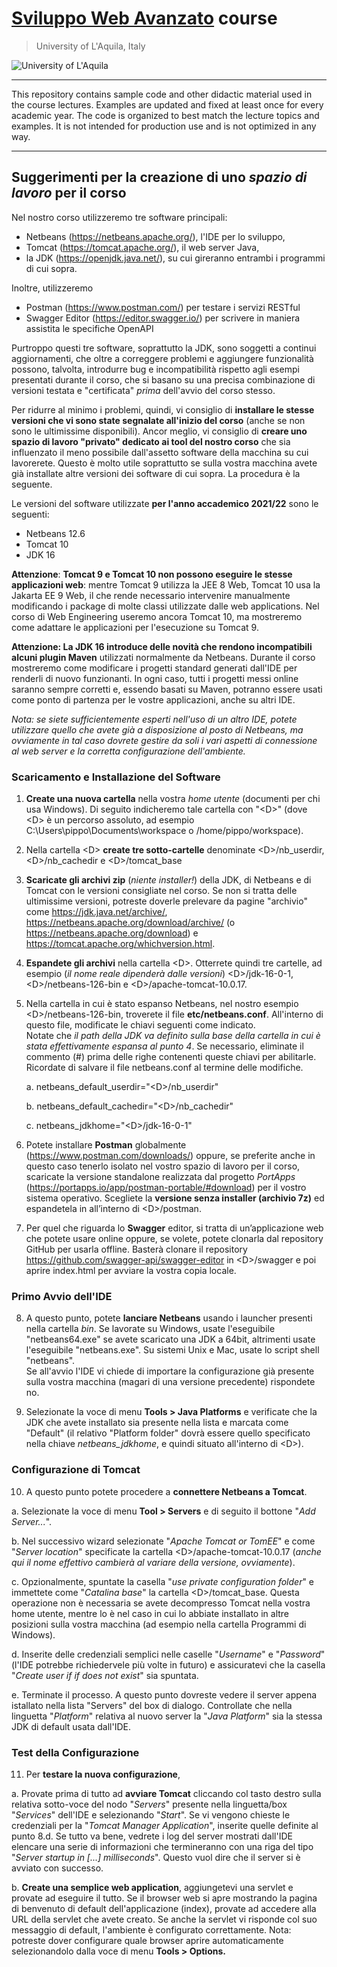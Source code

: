 # [**Sviluppo Web Avanzato**](https://people.disim.univaq.it/~dellapenna/content.php?page=students) course
> University of L'Aquila, Italy

![University of L'Aquila](https://www.disim.univaq.it/skins/aqua/img/logo2021-2.png)

---

This repository contains sample code and other didactic material used in the course lectures.
Examples are updated and fixed at least once for every academic year.
The code is organized to best match the lecture topics and examples. It is not intended for production use and is not optimized in any way. 

---

## Suggerimenti per la creazione di uno *spazio di lavoro* per il corso

Nel nostro corso utilizzeremo tre software principali:

- Netbeans (<https://netbeans.apache.org/>), l'IDE per lo sviluppo,
- Tomcat (<https://tomcat.apache.org/>), il web server Java,
- la JDK (<https://openjdk.java.net/>), su cui gireranno entrambi i
 programmi di cui sopra.
 
Inoltre, utilizzeremo
-	Postman (<https://www.postman.com/>) per testare i servizi RESTful
-	Swagger Editor (<https://editor.swagger.io/>) per scrivere in maniera assistita le specifiche OpenAPI


Purtroppo questi tre software, soprattutto la JDK, sono soggetti a
continui aggiornamenti, che oltre a correggere problemi e aggiungere
funzionalità possono, talvolta, introdurre bug e incompatibilità
rispetto agli esempi presentati durante il corso, che si basano su una
precisa combinazione di versioni testata e "certificata" *prima*
dell'avvio del corso stesso.

Per ridurre al minimo i problemi, quindi, vi consiglio di **installare
le stesse versioni che vi sono state segnalate all'inizio del corso**
(anche se non sono le ultimissime disponibili). Ancor meglio, vi
consiglio di **creare uno spazio di lavoro "privato" dedicato ai tool
del nostro corso** che sia influenzato il meno possibile dall'assetto
software della macchina su cui lavorerete. Questo è molto utile
soprattutto se sulla vostra macchina avete già installate altre versioni
dei software di cui sopra. La procedura è la seguente.

Le versioni del software utilizzate **per l'anno accademico 2021/22**
sono le seguenti:

- Netbeans 12.6
- Tomcat 10
- JDK 16

**Attenzione**: **Tomcat 9 e Tomcat 10 non possono eseguire le stesse
applicazioni web**: mentre Tomcat 9 utilizza la JEE 8 Web, Tomcat 10 usa
la Jakarta EE 9 Web, il che rende necessario intervenire manualmente
modificando i package di molte classi utilizzate dalle web applications.
Nel corso di Web Engineering useremo ancora Tomcat 10, ma
mostreremo come adattare le applicazioni per l'esecuzione su Tomcat 9.

**Attenzione: La JDK 16 introduce delle novità che rendono incompatibili
alcuni plugin Maven** utilizzati normalmente da Netbeans. Durante il
corso mostreremo come modificare i progetti standard generati dall'IDE
per renderli di nuovo funzionanti. In ogni caso, tutti i progetti messi
online saranno sempre corretti e, essendo basati su Maven, potranno
essere usati come ponto di partenza per le vostre applicazioni, anche su
altri IDE.

*Nota: se siete sufficientemente esperti nell'uso di un altro IDE,
potete utilizzare quello che avete già a disposizione al posto di
Netbeans, ma ovviamente in tal caso dovrete gestire da soli i vari
aspetti di connessione al web server e la corretta configurazione
dell'ambiente.*

### Scaricamento e Installazione del Software

1. **Create una nuova cartella** nella vostra *home utente* (documenti
 per chi usa Windows). Di seguito indicheremo tale cartella con
 "\<D\>" (dove \<D\> è un percorso assoluto, ad esempio
 C:\\Users\\pippo\\Documents\\workspace o /home/pippo/workspace).

2. Nella cartella \<D\> **create tre sotto-cartelle** denominate
 \<D\>/nb_userdir, \<D\>/nb_cachedir e \<D\>/tomcat_base

3. **Scaricate gli archivi zip** (*niente installer!*) della JDK, di
 Netbeans e di Tomcat con le versioni consigliate nel corso. Se non
 si tratta delle ultimissime versioni, potreste doverle prelevare da
 pagine "archivio" come <https://jdk.java.net/archive/>,
 <https://netbeans.apache.org/download/archive/> (o
 <https://netbeans.apache.org/download>) e
 <https://tomcat.apache.org/whichversion.html>.

4. **Espandete gli archivi** nella cartella \<D\>. Otterrete quindi tre
 cartelle, ad esempio (*il nome reale dipenderà dalle versioni*)
 \<D\>/jdk-16-0-1, \<D\>/netbeans-126-bin e
 \<D\>/apache-tomcat-10.0.17.

5. Nella cartella in cui è stato espanso Netbeans, nel nostro esempio
 \<D\>/netbeans-126-bin, troverete il file **etc/netbeans.conf**.
 All'interno di questo file, modificate le chiavi seguenti come
 indicato.\
 Notate che *il path della JDK va definito sulla base della cartella
 in cui è stata effettivamente espansa al punto 4*. Se necessario,
 eliminate il commento (#) prima delle righe contenenti queste chiavi
 per abilitarle. Ricordate di salvare il file netbeans.conf al
 termine delle modifiche.

    a. netbeans_default_userdir=\"\<D\>/nb_userdir\"
    
    b. netbeans_default_cachedir=\"\<D\>/nb_cachedir\"
    
    c. netbeans_jdkhome=\"\<D\>/jdk-16-0-1\"

6.	Potete installare **Postman** globalmente (<https://www.postman.com/downloads/>) oppure, 
se preferite anche in questo caso tenerlo isolato nel vostro spazio di lavoro per il corso, 
scaricate la versione standalone realizzata dal progetto *PortApps* 
(<https://portapps.io/app/postman-portable/#download>)  per il vostro sistema operativo. 
Scegliete la **versione senza installer (archivio 7z)** ed espandetela in all’interno di \<D\>/postman.

7.	Per quel che riguarda lo **Swagger** editor, si tratta di un’applicazione web che 
  potete usare online oppure, se volete, potete clonarla dal repository GitHub per 
  usarla offline. Basterà clonare il repository <https://github.com/swagger-api/swagger-editor> in
  \<D\>/swagger e poi aprire index.html per avviare la vostra copia locale.

### Primo Avvio dell'IDE

8. A questo punto, potete **lanciare Netbeans** usando i launcher
 presenti nella cartella *bin*. Se lavorate su Windows, usate
 l'eseguibile "netbeans64.exe" se avete scaricato una JDK a 64bit,
 altrimenti usate l'eseguibile "netbeans.exe". Su sistemi Unix e Mac,
 usate lo script shell "netbeans".\
 Se all'avvio l'IDE vi chiede di importare la configurazione già
 presente sulla vostra macchina (magari di una versione precedente)
 rispondete no.

9. Selezionate la voce di menu **Tools \> Java Platforms** e verificate
 che la JDK che avete installato sia presente nella lista e marcata
 come "Default" (il relativo "Platform folder" dovrà essere quello
 specificato nella chiave *netbeans_jdkhome*, e quindi situato
 all'interno di \<D\>).

### Configurazione di Tomcat

10. A questo punto potete procedere a **connettere Netbeans a Tomcat**.

   a. Selezionate la voce di menu **Tool \> Servers** e di seguito il bottone "*Add Server...*".
   
   b. Nel successivo wizard selezionate "*Apache Tomcat or TomEE*" e come "*Server location*" specificate la cartella \<D\>/apache-tomcat-10.0.17 (*anche qui il nome effettivo cambierà al variare della versione, ovviamente*).
   
   c. Opzionalmente, spuntate la casella "*use private configuration folder*" e immettete come "*Catalina base*" la cartella \<D\>/tomcat_base. Questa operazione non è necessaria se avete decompresso Tomcat nella vostra home utente, mentre lo è nel caso in cui lo abbiate installato in altre posizioni sulla vostra macchina (ad esempio nella cartella Programmi di Windows).
   
   d. Inserite delle credenziali semplici nelle caselle "*Username*" e "*Password*" (l'IDE potrebbe richiedervele più volte in futuro) e assicuratevi che la casella "*Create user if if does not exist*" sia spuntata.
   
   e. Terminate il processo. A questo punto dovreste vedere il server appena istallato nella lista "Servers" del box di dialogo. Controllate che nella linguetta "*Platform*" relativa al nuovo server la "*Java Platform*" sia la stessa JDK di default usata dall'IDE.

### Test della Configurazione

11. Per **testare la nuova configurazione**,

   a. Provate prima di tutto ad **avviare Tomcat** cliccando 
	col tasto destro sulla relativa sotto-voce del nodo "*Servers*" presente nella linguetta/box "*Services*" dell'IDE e selezionando "*Start*". Se vi vengono chieste le credenziali per la "*Tomcat Manager Application*", inserite quelle definite al punto 8.d. Se tutto va bene, vedrete i log del server mostrati dall'IDE elencare una serie di informazioni che termineranno con una riga del tipo "*Server startup in \[...\] milliseconds*". Questo vuol dire che il server si è avviato con successo.
	
   b. **Create una semplice web application**, aggiungetevi una servlet e provate ad eseguire il tutto. 
Se il browser web si apre mostrando la pagina di benvenuto di default dell'applicazione (index), provate ad accedere alla URL della servlet che avete creato. Se anche la servlet vi risponde col suo messaggio di default, l'ambiente è configurato correttamente. Nota: potreste dover configurare quale browser aprire automaticamente selezionandolo dalla voce di menu **Tools \> Options.**
